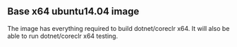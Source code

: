 ## Base x64 ubuntu14.04 image

The image has everything required to build dotnet/coreclr x64. It will also be able to run dotnet/coreclr x64 testing.